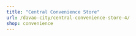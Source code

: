 ```yaml
---
title: "Central Convenience Store"
url: /davao-city/central-convenience-store-4/
shop: convenience
---
```

